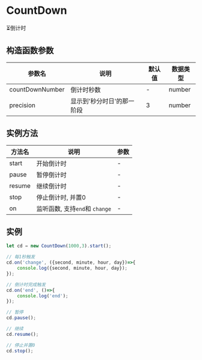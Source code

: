 # CountDown
⏳倒计时 

## 构造函数参数 
| 参数名 | 说明 | 默认值 | 数据类型 |
| --- | --- | --- | --- |
| countDownNumber | 倒计时秒数 | - |number|
| precision | 显示到'秒分时日'的那一阶段 | 3 | number |

## 实例方法 
| 方法名 | 说明 | 参数| 
| --- | --- | --- |
| start | 开始倒计时 | - |
| pause | 暂停倒计时 | - |
| resume | 继续倒计时 | - |
| stop | 停止倒计时, 并置0 | - |
| on | 监听函数, 支持`end`和 `change`| - |

## 实例 
``` javascript
let cd = new CountDown(1000,3).start();

// 每1秒触发
cd.on('change', ({second, minute, hour, day})=>{
    console.log({second, minute, hour, day});
});

// 倒计时完成触发
cd.on('end', ()=>{
    console.log('end');
});

// 暂停
cd.pause();

// 继续
cd.resume();

// 停止并置0
cd.stop();
```